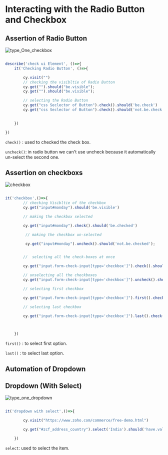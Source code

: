 

# Interacting with the Radio Button and Checkbox

## Assertion of Radio Button

![type_One_checkbox](https://github.com/Harikesh2/Weather-App/assets/116285934/dd6901a1-d1e6-435e-b4eb-8bb378248071)

```javascript

describe('check ui Element', ()=>{
    it('Checking Radio Button', ()=>{

        cy.visit("")
        // checking the visibltie of Radio Button
        cy.get("").should("be.visible");
        cy.get("").should("be.visible");

        // selecting the Radio Button 
        cy.get("css Seclector of Button").check().should('be.check')
        cy.get("css Seclector of Button").check().should('not.be.check')

    
    })

})
```
`check()` : used to checked the check box.

`uncheck()`: in radio button we can't use uncheck because it automatically un-select the second one.

## Assertion on checkboxs

![checkbox](https://github.com/Harikesh2/Weather-App/assets/116285934/918034ee-e4d4-480f-ad34-4ad1914c9bdf)


```javascript

it('checkbox',()=>{
        // checking Visibltie of the checkbox
        cy.get("input#monday").should('be.visible')

        // making the checkbox selected

        cy.get("input#monday").check().should('be.checked')

         // making the checkbox un-selected

         cy.get("input#monday").uncheck().should('not.be.checked');


        //  selecting all the check-boxes at once 

        cy.get("input.form-check-input[type='checkbox']").check().should('be.checked')

        // unselecting all the checkboxes
        cy.get("input.form-check-input[type='checkbox']").uncheck().should('not.be.checked')

        // selecting first checkbox

        cy.get("input.form-check-input[type='checkbox']").first().check()

        // selecting last checkbox
        
        cy.get("input.form-check-input[type='checkbox']").last().check()



    })
```

`first()` : to select first option.

`last()` : to select last option.


## Automation of Dropdown 

## Dropdown (With Select)

![type_one_dropdown](https://github.com/Harikesh2/Weather-App/assets/116285934/616896ad-f4d5-4714-96b9-d9d22a4595be)




```javascript

it('dropdown with select',()=>{

        cy.visit("https://www.zoho.com/commerce/free-demo.html")

        cy.get("#zcf_address_country").select('India').should('have.value','Italy')

    })

```

`select`: used to select the item.


